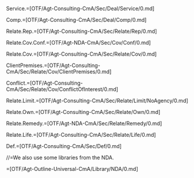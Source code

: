 Service.=[OTF/Agt-Consulting-CmA/Sec/Deal/Service/0.md]

Comp.=[OTF/Agt-Consulting-CmA/Sec/Deal/Comp/0.md]

Relate.Rep.=[OTF/Agt-Consulting-CmA/Sec/Relate/Rep/0.md]

Relate.Cov.Conf.=[OTF/Agt-NDA-CmA/Sec/Cov/Conf/0.md]

Relate.Cov.=[OTF/Agt-Consulting-CmA/Sec/Relate/Cov/0.md]

ClientPremises.=[OTF/Agt-Consulting-CmA/Sec/Relate/Cov/ClientPremises/0.md]

Conflict.=[OTF/Agt-Consulting-CmA/Sec/Relate/Cov/ConflictOfInterest/0.md]

Relate.Limit.=[OTF/Agt-Consulting-CmA/Sec/Relate/Limit/NoAgency/0.md]

Relate.Own.=[OTF/Agt-Consulting-CmA/Sec/Relate/Own/0.md]

Relate.Remedy.=[OTF/Agt-NDA-CmA/Sec/Relate/Remedy/0.md]

Relate.Life.=[OTF/Agt-Consulting-CmA/Sec/Relate/Life/0.md]

Def.=[OTF/Agt-Consulting-CmA/Sec/Def/0.md]

//=We also use some libraries from the NDA.

=[OTF/Agt-Outline-Universal-CmA/Library/NDA/0.md]